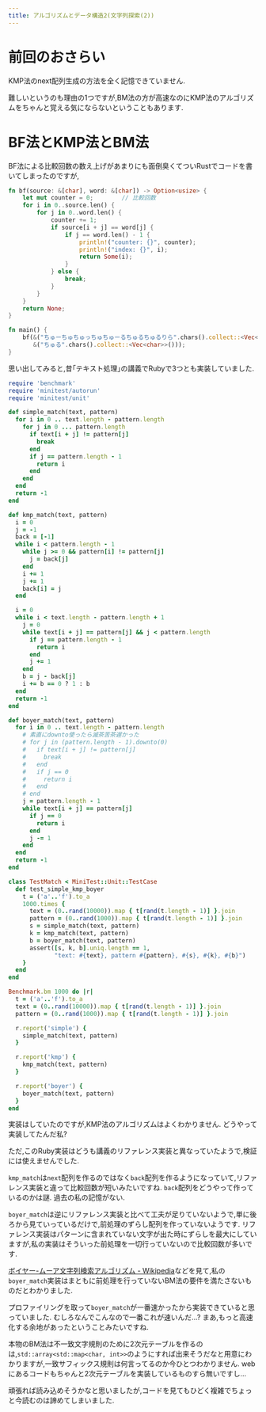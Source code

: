 ```yaml
---
title: アルゴリズムとデータ構造2(文字列探索(2))
---
```


# 前回のおさらい

KMP法のnext配列生成の方法を全く記憶できていません.

難しいというのも理由の1つですが,BM法の方が高速なのにKMP法のアルゴリズムをちゃんと覚える気にならないということもあります.

# BF法とKMP法とBM法

BF法による比較回数の数え上げがあまりにも面倒臭くてついRustでコードを書いてしまったのですが,

~~~rs
fn bf(source: &[char], word: &[char]) -> Option<usize> {
    let mut counter = 0;        // 比較回数
    for i in 0..source.len() {
        for j in 0..word.len() {
            counter += 1;
            if source[i + j] == word[j] {
                if j == word.len() - 1 {
                    println!("counter: {}", counter);
                    println!("index: {}", i);
                    return Some(i);
                }
            } else {
                break;
            }
        }
    }
    return None;
}

fn main() {
    bf(&("ちゅーちゅちゅっちゅちゅーるちゅるちゅるりら".chars().collect::<Vec<char>>()),
       &("ちゅる".chars().collect::<Vec<char>>()));
}
~~~

思い出してみると,昔｢テキスト処理｣の講義でRubyで3つとも実装していました.

~~~rb
require 'benchmark'
require 'minitest/autorun'
require 'minitest/unit'

def simple_match(text, pattern)
  for i in 0 .. text.length - pattern.length
    for j in 0 ... pattern.length
      if text[i + j] != pattern[j]
        break
      end
      if j == pattern.length - 1
        return i
      end
    end
  end
  return -1
end

def kmp_match(text, pattern)
  i = 0
  j = -1
  back = [-1]
  while i < pattern.length - 1
    while j >= 0 && pattern[i] != pattern[j]
      j = back[j]
    end
    i += 1
    j += 1
    back[i] = j
  end

  i = 0
  while i < text.length - pattern.length + 1
    j = 0
    while text[i + j] == pattern[j] && j < pattern.length
      if j == pattern.length - 1
        return i
      end
      j += 1
    end
    b = j - back[j]
    i += b == 0 ? 1 : b
  end
  return -1
end

def boyer_match(text, pattern)
  for i in 0 .. text.length - pattern.length
    # 素直にdownto使ったら滅茶苦茶遅かった
    # for j in (pattern.length - 1).downto(0)
    #   if text[i + j] != pattern[j]
    #     break
    #   end
    #   if j == 0
    #     return i
    #   end
    # end
    j = pattern.length - 1
    while text[i + j] == pattern[j]
      if j == 0
        return i
      end
      j -= 1
    end
  end
  return -1
end

class TestMatch < MiniTest::Unit::TestCase
  def test_simple_kmp_boyer
    t = ('a'..'f').to_a
    1000.times {
      text = (0..rand(10000)).map { t[rand(t.length - 1)] }.join
      pattern = (0..rand(1000)).map { t[rand(t.length - 1)] }.join
      s = simple_match(text, pattern)
      k = kmp_match(text, pattern)
      b = boyer_match(text, pattern)
      assert([s, k, b].uniq.length == 1,
             "text: #{text}, pattern #{pattern}, #{s}, #{k}, #{b}")
    }
  end
end

Benchmark.bm 1000 do |r|
  t = ('a'..'f').to_a
  text = (0..rand(10000)).map { t[rand(t.length - 1)] }.join
  pattern = (0..rand(1000)).map { t[rand(t.length - 1)] }.join

  r.report('simple') {
    simple_match(text, pattern)
  }

  r.report('kmp') {
    kmp_match(text, pattern)
  }

  r.report('boyer') {
    boyer_match(text, pattern)
  }
end
~~~

実装はしていたのですが,KMP法のアルゴリズムはよくわかりません.
どうやって実装してたんだ私?

ただ,このRuby実装はどうも講義のリファレンス実装と異なっていたようで,検証には使えませんでした.

`kmp_match`は`next`配列を作るのではなく`back`配列を作るようになっていて,リファレンス実装と違って比較回数が短いみたいですね.
`back`配列をどうやって作っているのかは謎.
過去の私の記憶がない.

`boyer_match`は逆にリファレンス実装と比べて工夫が足りていないようで,単に後ろから見ていっているだけで,前処理のずらし配列を作っていないようです.
リファレンス実装はパターンに含まれていない文字が出た時にずらしを最大にしていますが,私の実装はそういった前処理を一切行っていないので比較回数が多いです.

[ボイヤー-ムーア文字列検索アルゴリズム - Wikipedia](https://ja.wikipedia.org/wiki/%E3%83%9C%E3%82%A4%E3%83%A4%E3%83%BC-%E3%83%A0%E3%83%BC%E3%82%A2%E6%96%87%E5%AD%97%E5%88%97%E6%A4%9C%E7%B4%A2%E3%82%A2%E3%83%AB%E3%82%B4%E3%83%AA%E3%82%BA%E3%83%A0)などを見て,私の`boyer_match`実装はまともに前処理を行っていないBM法の要件を満たさないものだとわかりました.

プロファイリングを取って`boyer_match`が一番速かったから実装できていると思っていました.
むしろなんでこんなので一番これが速いんだ…?
まあ,もっと高速化する余地があったということみたいですね.

本物のBM法は不一致文字規則のために2次元テーブルを作るのは,`std::array<std::map<char, int>>`のようにすれば出来そうだなと用意にわかりますが,一致サフィックス規則は何言ってるのか今ひとつわかりません.
webにあるコードもちゃんと2次元テーブルを実装しているものすら無いですし…

頑張れば読み込めそうかなと思いましたが,コードを見てもひどく複雑でちょっと今読むのは諦めてしまいました.
